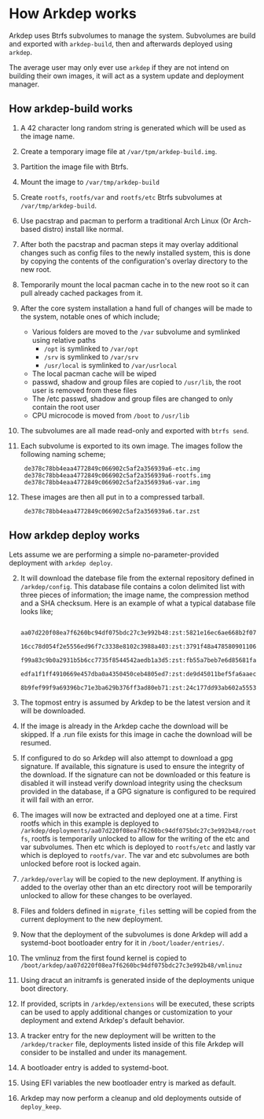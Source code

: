 # How Arkdep works
Arkdep uses Btrfs subvolumes to manage the system. Subvolumes are build and exported with `arkdep-build`, then and afterwards deployed using `arkdep`.

The average user may only ever use `arkdep` if they are not intend on building their own images, it will act as a system update and deployment manager.

## How arkdep-build works
1. A 42 character long random string is generated which will be used as the image name.
1. Create a temporary image file at `/var/tpm/arkdep-build.img`.
1. Partition the image file with Btrfs.
1. Mount the image to `/var/tmp/arkdep-build`
1. Create `rootfs`, `rootfs/var` and `rootfs/etc` Btrfs subvolumes at `/var/tmp/arkdep-build`.
1. Use pacstrap and pacman to perform a traditional Arch Linux (Or Arch-based distro) install like normal.
1. After both the pacstrap and pacman steps it may overlay additional changes such as config files to the newly installed system, this is done by copying the contents of the configuration's overlay directory to the new root.
1. Temporarily mount the local pacman cache in to the new root so it can pull already cached packages from it.
1. After the core system installation a hand full of changes will be made to the system, notable ones of which include;
    - Various folders are moved to the `/var` subvolume and symlinked using relative paths
        - `/opt` is symlinked to `/var/opt`
        - `/srv` is symlinked to `/var/srv`
        - `/usr/local` is symlinked to `/var/usrlocal`
    - The local pacman cache will be wiped
    - passwd, shadow and group files are copied to `/usr/lib`, the root user is removed from these files
    - The /etc passwd, shadow and group files are changed to only contain the root user
    - CPU microcode is moved from `/boot` to `/usr/lib`
1. The subvolumes are all made read-only and exported with `btrfs send`.
1. Each subvolume is exported to its own image. The images follow the following naming scheme;

        de378c78bb4eaa4772849c066902c5af2a356939a6-etc.img
        de378c78bb4eaa4772849c066902c5af2a356939a6-rootfs.img
        de378c78bb4eaa4772849c066902c5af2a356939a6-var.img

1. These images are then all put in to a compressed tarball.

        de378c78bb4eaa4772849c066902c5af2a356939a6.tar.zst

## How arkdep deploy works
Lets assume we are performing a simple no-parameter-provided deployment with `arkdep deploy`.

2. It will download the datebase file from the external repository defined in `/arkdep/config`. This database file contains a colon delimited list with three pieces of information; the image name, the compression method and a SHA checksum. Here is an example of what a typical database file looks like;

        aa07d220f08ea7f6260bc94df075bdc27c3e992b48:zst:5821e16ec6ae668b2f07e66470f7df0cad4b7d02
        16cc78d054f2e5556ed96f7c3338e8102c3988a403:zst:3791f48a4785809011067e5c8064e5663ea4957c
        f99a83c9b0a2931b5b6cc7735f8544542aedb1a3d5:zst:fb55a7beb7e6d85681fa36148a9330aa9015b0c2
        edfa1f1ff4910669e457dba0a4350450ceb4805ed7:zst:de9d45011bef5fa6aaec26e981546c0a52c142ee
        8b9fef99f9a69396bc71e3ba629b376ff3ad80eb71:zst:24c177dd93ab602a5553cb9ee04e1f1b85397ed8

2. The topmost entry is assumed by Arkdep to be the latest version and it will be downloaded.
2. If the image is already in the Arkdep cache the download will be skipped. If a .run file exists for this image in cache the download will be resumed.
2. If configured to do so Arkdep will also attempt to download a gpg signature. If available, this signature is used to ensure the integrity of the download. If the signature can not be downloaded or this feature is disabled it will instead verify download integrity using the checksum provided in the database, if a GPG signature is configured to be required it will fail with an error.
2. The images will now be extracted and deployed one at a time. First rootfs which in this example is deployed to `/arkdep/deployments/aa07d220f08ea7f6260bc94df075bdc27c3e992b48/rootfs`, rootfs is temporarily unlocked to allow for the writing of the etc and var subvolumes. Then etc which is deployed to `rootfs/etc` and lastly var which is deployed to `rootfs/var`. The var and etc subvolumes are both unlocked before root is locked again.
2. `/arkdep/overlay` will be copied to the new deployment. If anything is added to the overlay other than an etc directory root will be temporarily unlocked to allow for these changes to be overlayed.
2. Files and folders defined in `migrate_files` setting will be copied from the current deployment to the new deployment.
2. Now that the deployment of the subvolumes is done Arkdep will add a systemd-boot bootloader entry for it in `/boot/loader/entries/`.
2. The vmlinuz from the first found kernel is copied to `/boot/arkdep/aa07d220f08ea7f6260bc94df075bdc27c3e992b48/vmlinuz`
2. Using dracut an initramfs is generated inside of the deployments unique boot directory.
2. If provided, scripts in `/arkdep/extensions` will be executed, these scripts can be used to apply additional changes or customization to your deployment and extend Arkdep's default behavior.
2. A tracker entry for the new deployment will be written to the `/arkdep/tracker` file, deployments listed inside of this file Arkdep will consider to be installed and under its management.
2. A bootloader entry is added to systemd-boot.
2. Using EFI variables the new bootloader entry is marked as default.
2. Arkdep may now perform a cleanup and old deployments outside of `deploy_keep`.
